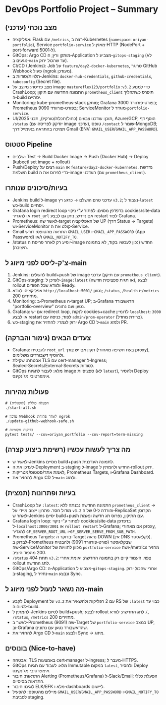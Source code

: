 # DevOps Portfolio Project – Summary

## מצב נוכחי (עדכני)
- אפליקציה: Flask עם `/metrics`, רצה ב‑Kubernetes (`namespace`: `oriyan-portfolio`), Service `portfolio-service` מאזין ל‑HTTP (NodePort + port‑forward ל‑5001).
- GitOps: Argo CD מותקן ורץ; ה‑Application מצביע ל‑`gitops-staging` (לא נוגעים ב‑`main` עד שהכול ירוק).
- CI/CD (Jenkins): Job על `feature/day2-docker-kubernetes`, טריגר GitHub Webhook פעיל (ngrok מעודכן).
- תלויות/סודות ב‑Jenkins: `docker-hub-credentials`, `github-credentials`, `kubeconfig` (Secret file).
- מצב פריסה: מיוצב על image `mastereflex123/portfolio:v3.2` כדי למנוע CrashLoop; התמונה החדשה עם תיקון `prometheus_client` תיפרס כשתהליך ה‑build יסתיים.
- Monitoring: kube‑prometheus‑stack מותקן; Grafana בפורט‑פורוורד 3000; Prometheus בפורט‑פורוורד 9090; ServiceMonitor מוגדר ל‑`portfolio-service`.
- UI/תוכן: עודכנו צבעים (כחול/תכלת/טורקיז), תכני 2025, Azure/GCP, הוסף דף `/status` (יזדקק לפריסה עם image עדכני), טופס `/contact` שומר ל‑MongoDB; תמיכה בהתראה באימייל דרך Gmail (ENV: `GMAIL_USER`/`GMAIL_APP_PASSWORD`).

## סטטוס Pipeline
- שלבים: Test → Build Docker Image → Push (Docker Hub) → Deploy (kubectl set image + rollout)
- Push/Deploy רצים על `main` או `feature/day2-docker-kubernetes`. נדרשת השלמת build כדי לפרוס את ה‑image העדכני (עם `prometheus_client`).

## בעיות/סיכונים שנותרו
- Jenkins build ל‑image עדכני טרם הושלם → כרגע רץ `v3.2`; נעבור ל‑`latest` כש‑build יסתיים.
- Grafana login redirect loop בדפדפן מסוים: לפתור ע"י ניקוי cookies/site‑data או להגדיר `root_url` אם נדרש; ניתן גם לבצע restart לפוד Grafana.
- Prometheus: לאשר שה‑target של האפליקציה UP (דרך Status → Targets) וש‑ServiceMonitor קולט את ה‑Service.
- Gmail התראה מהטופס: דורש `GMAIL_USER` ו‑`GMAIL_APP_PASSWORD` (App Password) ו/או `GMAIL_NOTIFY_TO`.
- /status יופיע רק לאחר פריסת ה‑image החדש (נכון לעכשיו בקוד, לא בתמונה היציבה).

## צ'ק‑ליסט לפני מיזוג ל‑main
1) Jenkins: להשלים build+push של image עדכני (עם תיקון `prometheus_client`).
2) GitOps‑staging: לעדכן ל‑`image:latest` (או תגית ספציפית חדשה), לבצע rollout ולוודא שכל הפודים Ready.
3) אפליקציה: לוודא `http://localhost:5001/` נטען; `/status`, `/health` ו‑`/metrics` מחזירים 200.
4) Monitoring: ב‑Prometheus ה‑target UP; ב‑Grafana הדאשבורד "portfolio‑overview" נטען ועם נתונים.
5) Grafana: אם יש redirect loop, לנקות cookies+cache לדומיין `localhost:3000` או לבצע restart לפוד; כניסה עם `admin/prom-operator` (ברירת מחדל).
6) כש‑staging ירוק לגמרי: להחזיר את Argo CD ל‑`main` ולמזג PR.

## צעדים הבאים (גימור והברקה)
- Grafana: להבטיח `root_url` תקין אם יש צורך (בעת חשיפה מאחורי proxy), ולהוסיף דשבורדים משלימים.
- אבטחה: שקילת TLS עם cert‑manager ל‑Ingress; Sealed‑Secrets/External‑Secrets לסודות.
- GitOps מלא: לעבור לתגיות image ספציפיות (לא `latest`), ולהסיר Deploy אימפרטיבי מג'נקינס.

## פעולות מהירות
```
# הפעלה כוללת (לוקאלית)
./start-all.sh

# עדכון Webhook לאחר פתיחת ngrok
./update-github-webhook-safe.sh

# בדיקות מקומיות
pytest tests/ --cov=oriyan_portfolio --cov-report=term-missing
```

## מה צריך לעשות עכשיו (רשימת ביצוע קצרה)
- לאשר ש‑Jenkins מסיים build+push לתמונה העדכנית.
- לעדכן את ה‑Deployment ב‑staging ל‑image החדש ולהמתין ל‑rollout ירוק.
- לאמת אתר/סטטוס/מטריקות, Prometheus Targets, ו‑Grafana Dashboard.
- להחזיר את Argo CD ל‑`main` ולמזג.

## בעיות ופתרונות (תמצית)
- CrashLoop על `:latest`: התמונה החדשה נבנתה ללא `prometheus_client` → מודול חסר. פתרון: ייצוב מיידי על `v3.2` והורדה ל‑0 של ה‑ReplicaSet הקרוס; לאחר ש‑Jenkins יסיים build+push עם התיקון, נפרוס תג חדשה ונאמת.
- Grafana login loop: לפתור ע"י ניקוי cookies/site‑data בדפדפן ל‑`localhost:3000/3001` או `rollout restart` ל‑Grafana; אם מאחורי proxy, להגדיר `GF_SERVER_ROOT_URL` ו‑`GF_SERVER_SERVE_FROM_SUB_PATH`.
- Prometheus Targets: בדוקר ה‑Target נראה DOWN (אין DNS לקלאסטר). לבדוק ב‑Prometheus שבקלאסטר (פורט‑פורוורד 9091) ולהבטיח שה‑ServiceMonitor מכוון לתוויות של `portfolio-service` ושה‑/metrics מחזיר 200 מהפוד היציב.
- `/status` 404 תחת `v3.2`: צפוי. העמוד קיים רק בתמונה החדשה; יאומת אחרי rollout לתג החדשה.
- GitOps/Argo CD: ה‑Application מצביע ל‑`gitops-staging`. אחרי שהכול ירוק ב‑staging, נחזיר ל‑`main` ונבצע Sync.

## מה נשאר לנעול לפני מיזוג ל‑main
- לקבע Deployment על `v3.2` עם 2 רפליקות ולהשאיר את RS של `:latest` כבוי עד לסיום ה‑build.
- להמתין ל‑Jenkins לסיום build+push; לבצע rollout לתג החדשה; לוודא `/`, `/status`, `/metrics` מחזירים 200.
- לאשר ב‑Prometheus (9091) שה‑Target של `portfolio-service` במצב UP, וב‑Grafana שהדאשבורד נטען עם נתונים.
- להחזיר את Argo CD ל‑`main` ולבצע Sync → מיזוג.

## בונוסים (Nice‑to‑have)
- אבטחה: TLS באמצעות cert‑manager ל‑Ingress; מעבר ל‑HTTPS.
- GitOps מלא: לעבוד עם תגיות Immutable במקום `latest`, ולהסיר Deploy אימפרטיבי מג'נקינס.
- התראות: חיבור Alerting (Prometheus/Grafana) ל‑Slack/Email; הפעלת כללי התראות בסיסיים.
- לוגים: חיבור ELK/EFK מלא ו‑dashboards ליישום.
- מיילים מהטופס: להפעיל `GMAIL_USER`/`GMAIL_APP_PASSWORD` ו‑`GMAIL_NOTIFY_TO` לסביבת staging.
